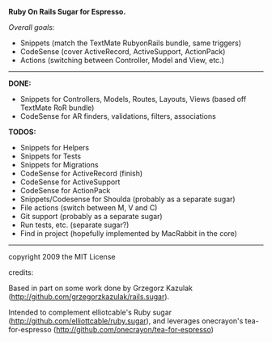 **Ruby On Rails Sugar for Espresso.**

_Overall goals:_ 

* Snippets (match the TextMate RubyonRails bundle, same triggers)
* CodeSense (cover ActiveRecord, ActiveSupport, ActionPack)
* Actions (switching between Controller, Model and View, etc.)


------------------


**DONE:**

* Snippets for Controllers, Models, Routes, Layouts, Views (based off TextMate RoR bundle)
* CodeSense for AR finders, validations, filters, associations


**TODOS:**

* Snippets for Helpers
* Snippets for Tests
* Snippets for Migrations
* CodeSense for ActiveRecord (finish)
* CodeSense for ActiveSupport
* CodeSense for ActionPack
* Snippets/Codesense for Shoulda (probably as a separate sugar)
* File actions (switch between M, V and C)
* Git support (probably as a separate sugar)
* Run tests, etc. (separate sugar?)
* Find in project (hopefully implemented by MacRabbit in the core)


--------------------
copyright 2009 the MIT License


credits:

Based in part on some work done by Grzegorz Kazulak (http://github.com/grzegorzkazulak/rails.sugar).

Intended to complement elliotcable's Ruby sugar (http://github.com/elliottcable/ruby.sugar), and leverages onecrayon's tea-for-espresso (http://github.com/onecrayon/tea-for-espresso)

